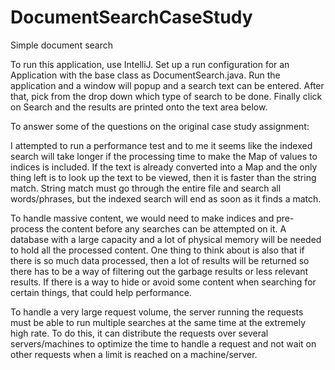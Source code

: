 # DocumentSearchCaseStudy
Simple document search

To run this application, use IntelliJ. Set up a run configuration for an Application with the
base class as DocumentSearch.java. Run the application and a window will popup and a search text
can be entered. After that, pick from the drop down which type of search to be done. Finally
click on Search and the results are printed onto the text area below.


To answer some of the questions on the original case study assignment:

I attempted to run a performance test and to me it seems like the indexed search will take longer
if the processing time to make the Map of values to indices is included. If the text is already
converted into a Map and the only thing left is to look up the text to be viewed, then it is
faster than the string match. String match must go through the entire file and search all
words/phrases, but the indexed search will end as soon as it finds a match.


To handle massive content, we would need to make indices and pre-process the content before any
searches can be attempted on it. A database with a large capacity and a lot of physical memory
will be needed to hold all the processed content. One thing to think about is also that if there
is so much data processed, then a lot of results will be returned so there has to be a way of
filtering out the garbage results or less relevant results. If there is a way to hide or avoid
some content when searching for certain things, that could help performance.

To handle a very large request volume, the server running the requests must be able to run
multiple searches at the same time at the extremely high rate. To do this, it can distribute the
requests over several servers/machines to optimize the time to handle a request and not wait on
other requests when a limit is reached on a machine/server. 

